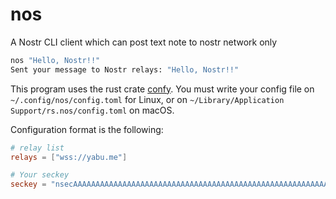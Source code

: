 # nos

A Nostr CLI client which can post text note to nostr network only

```sh
nos "Hello, Nostr!!"
Sent your message to Nostr relays: "Hello, Nostr!!"
```

This program uses the rust crate [confy](https://github.com/rust-cli/confy). You must write your config file on `~/.config/nos/config.toml` for Linux, or on `~/Library/Application Support/rs.nos/config.toml` on macOS.

Configuration format is the following:

```toml
# relay list
relays = ["wss://yabu.me"]

# Your seckey
seckey = "nsecAAAAAAAAAAAAAAAAAAAAAAAAAAAAAAAAAAAAAAAAAAAAAAAAAAAAAAAAAAA"
```
